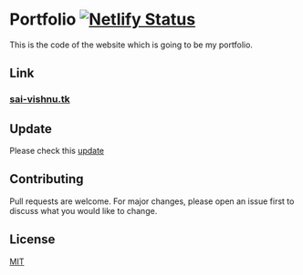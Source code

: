 # Portfolio [![Netlify Status](https://api.netlify.com/api/v1/badges/226c17ab-99ac-45ce-8b75-b99220c7369a/deploy-status)](https://app.netlify.com/sites/saivishnu-portfolio/deploys)

This is the code of the website which is going to be my portfolio.

## Link

### [sai-vishnu.tk](sai-vishnu.tk)

## Update

Please check this [update ](https://sai-vishnu.tk/INFO.html)

## Contributing

Pull requests are welcome. For major changes, please open an issue first to discuss what you would like to change.

## License

[MIT](https://choosealicense.com/licenses/mit/)
